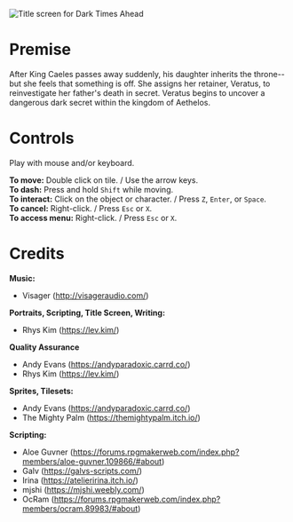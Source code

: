 ![Title screen for Dark Times Ahead](https://github.com/levkim/dark-times-ahead/blob/master/img/titles1/title_screen%202.png?raw=true)

# Premise

After King Caeles passes away suddenly, his daughter inherits the throne--but she feels that something is off. She assigns her retainer, Veratus, to reinvestigate her father's death in secret. Veratus begins to uncover a dangerous dark secret within the kingdom of Aethelos.

# Controls

Play with mouse and/or keyboard.

**To move:** Double click on tile. / Use the arrow keys.  
**To dash:** Press and hold `Shift` while moving.  
**To interact:** Click on the object or character. / Press `Z`, `Enter`, or `Space`.  
**To cancel:** Right-click. / Press `Esc` or `X`.  
**To access menu:** Right-click. / Press `Esc` or `X`.

# Credits

**Music:**
- Visager (http://visageraudio.com/)

**Portraits, Scripting, Title Screen, Writing:**
- Rhys Kim (https://lev.kim/)

**Quality Assurance**
- Andy Evans (https://andyparadoxic.carrd.co/)
- Rhys Kim (https://lev.kim/)

**Sprites, Tilesets:**
- Andy Evans (https://andyparadoxic.carrd.co/)
- The Mighty Palm (https://themightypalm.itch.io/)

**Scripting:**
- Aloe Guvner (https://forums.rpgmakerweb.com/index.php?members/aloe-guvner.109866/#about)
- Galv (https://galvs-scripts.com/)
- Irina (https://atelieririna.itch.io/)
- mjshi (https://mjshi.weebly.com/)
- OcRam (https://forums.rpgmakerweb.com/index.php?members/ocram.89983/#about)
